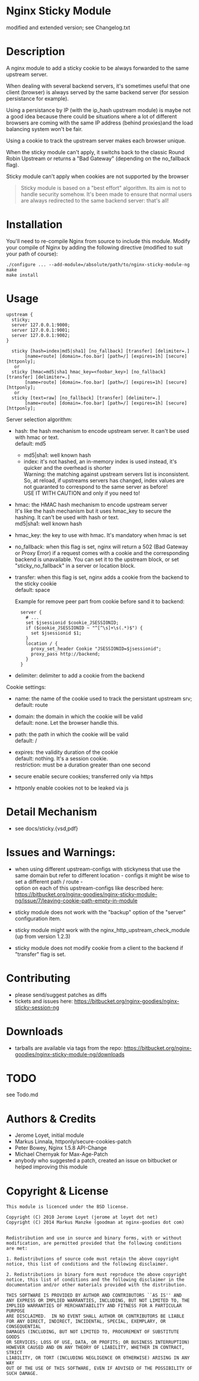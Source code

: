 # Nginx Sticky Module 


modified and extended version; see Changelog.txt 

# Description

A nginx module to add a sticky cookie to be always forwarded to the same
upstream server.

When dealing with several backend servers, it's sometimes useful that one
client (browser) is always served by the same backend server
(for session persistance for example).

Using a persistance by IP (with the ip_hash upstream module) is maybe not
a good idea because there could be situations where a lot of different
browsers are coming with the same IP address (behind proxies)and the load
balancing system won't be fair.

Using a cookie to track the upstream server makes each browser unique.

When the sticky module can't apply, it switchs back to the classic Round Robin
Upstream or returns a "Bad Gateway" (depending on the no_fallback flag).

Sticky module can't apply when cookies are not supported by the browser

> Sticky module is based on a "best effort" algorithm. Its aim is not to handle
> security somehow. It's been made to ensure that normal users are always
> redirected to the same  backend server: that's all!

# Installation

You'll need to re-compile Nginx from source to include this module.
Modify your compile of Nginx by adding the following directive
(modified to suit your path of course):

    ./configure ... --add-module=/absolute/path/to/nginx-sticky-module-ng
    make
    make install

# Usage

    upstream {
      sticky;
      server 127.0.0.1:9000;
      server 127.0.0.1:9001;
      server 127.0.0.1:9002;
    }

	  sticky [hash=index|md5|sha1] [no_fallback] [transfer] [delimiter=.]
           [name=route] [domain=.foo.bar] [path=/] [expires=1h] [secure] [httponly];
       or
	  sticky [hmac=md5|sha1 hmac_key=<foobar_key>] [no_fallback] [transfer] [delimiter=.]
           [name=route] [domain=.foo.bar] [path=/] [expires=1h] [secure] [httponly];
       or
	  sticky [text=raw] [no_fallback] [transfer] [delimiter=.]
           [name=route] [domain=.foo.bar] [path=/] [expires=1h] [secure] [httponly];

Server selection algorithm:
- hash: the hash mechanism to encode upstream server. It can't be used with hmac or text.  
  default: md5

  - md5|sha1: well known hash
  - index: it's not hashed, an in-memory index is used instead, it's quicker and the overhead is shorter  
    Warning: the matching against upstream servers list
    is inconsistent. So, at reload, if upstreams servers
    has changed, index values are not guaranted to
    correspond to the same server as before!  
    USE IT WITH CAUTION and only if you need to!

- hmac: the HMAC hash mechanism to encode upstream server  
  It's like the hash mechanism but it uses hmac_key
  to secure the hashing. It can't be used with hash or text.  
  md5|sha1: well known hash

- hmac_key: the key to use with hmac. It's mandatory when hmac is set

- no_fallback: when this flag is set, nginx will return a 502 (Bad Gateway or
  Proxy Error) if a request comes with a cookie and the
  corresponding backend is unavailable. You can set it to the
  upstream block, or set "sticky_no_fallback" in a server or
  location block.

- transfer: when this flag is set, nginx adds a cookie from the backend to the sticky cookie  
  default: space

  Example for remove peer part from cookie before sand it to backend:
  ```
    server {
      # ...
      set $jsessionid $cookie_JSESSIONID;
      if ($cookie_JSESSIONID ~ "^[^\s]+\s(.*)$") {
        set $jsessionid $1;
      }
      location / {
        proxy_set_header Cookie "JSESSIONID=$jsessionid";
        proxy_pass http://backend;
      }
    }
  ```

- delimiter: delimiter to add a cookie from the backend  

Cookie settings:
- name:    the name of the cookie used to track the persistant upstream srv;  
  default: route

- domain:  the domain in which the cookie will be valid  
  default: none. Let the browser handle this.

- path:    the path in which the cookie will be valid  
  default: /

- expires: the validity duration of the cookie  
  default: nothing. It's a session cookie.  
  restriction: must be a duration greater than one second

- secure    enable secure cookies; transferred only via https
- httponly  enable cookies not to be leaked via js


# Detail Mechanism

- see docs/sticky.{vsd,pdf}	

# Issues and Warnings:

- when using different upstream-configs with stickyness that use the same domain but 
  refer to different location - configs it might be wise to set a different path / route -  
  option on each of this upstream-configs like described here:
  https://bitbucket.org/nginx-goodies/nginx-sticky-module-ng/issue/7/leaving-cookie-path-empty-in-module

- sticky module does not work with the "backup" option of the "server" configuration item.
- sticky module might work with the nginx_http_upstream_check_module (up from version 1.2.3)
- sticky module does not modify cookie from a client to the backend if "transfer" flag is set.


# Contributing

- please send/suggest patches as diffs
- tickets and issues here: https://bitbucket.org/nginx-goodies/nginx-sticky-session-ng


# Downloads

- tarballs are available via tags from the repo: https://bitbucket.org/nginx-goodies/nginx-sticky-module-ng/downloads


# TODO

see Todo.md
  
# Authors & Credits

- Jerome Loyet, initial module
- Markus Linnala, httponly/secure-cookies-patch
- Peter Bowey, Nginx 1.5.8 API-Change 
- Michael Chernyak for Max-Age-Patch 
- anybody who suggested a patch, created an issue on bitbucket or helped improving this module 



# Copyright & License

    This module is licenced under the BSD license.
  
    Copyright (C) 2010 Jerome Loyet (jerome at loyet dot net)
    Copyright (C) 2014 Markus Manzke (goodman at nginx-goodies dot com)

  
    Redistribution and use in source and binary forms, with or without
    modification, are permitted provided that the following conditions
    are met:
  
    1. Redistributions of source code must retain the above copyright
    notice, this list of conditions and the following disclaimer.
  
    2. Redistributions in binary form must reproduce the above copyright
    notice, this list of conditions and the following disclaimer in the
    documentation and/or other materials provided with the distribution.
  
    THIS SOFTWARE IS PROVIDED BY AUTHOR AND CONTRIBUTORS ``AS IS'' AND
    ANY EXPRESS OR IMPLIED WARRANTIES, INCLUDING, BUT NOT LIMITED TO, THE
    IMPLIED WARRANTIES OF MERCHANTABILITY AND FITNESS FOR A PARTICULAR PURPOSE
    ARE DISCLAIMED.  IN NO EVENT SHALL AUTHOR OR CONTRIBUTORS BE LIABLE
    FOR ANY DIRECT, INDIRECT, INCIDENTAL, SPECIAL, EXEMPLARY, OR CONSEQUENTIAL
    DAMAGES (INCLUDING, BUT NOT LIMITED TO, PROCUREMENT OF SUBSTITUTE GOODS
    OR SERVICES; LOSS OF USE, DATA, OR PROFITS; OR BUSINESS INTERRUPTION)
    HOWEVER CAUSED AND ON ANY THEORY OF LIABILITY, WHETHER IN CONTRACT, STRICT
    LIABILITY, OR TORT (INCLUDING NEGLIGENCE OR OTHERWISE) ARISING IN ANY WAY
    OUT OF THE USE OF THIS SOFTWARE, EVEN IF ADVISED OF THE POSSIBILITY OF
    SUCH DAMAGE.
  
